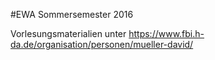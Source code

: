 #EWA Sommersemester 2016

Vorlesungsmaterialien unter https://www.fbi.h-da.de/organisation/personen/mueller-david/